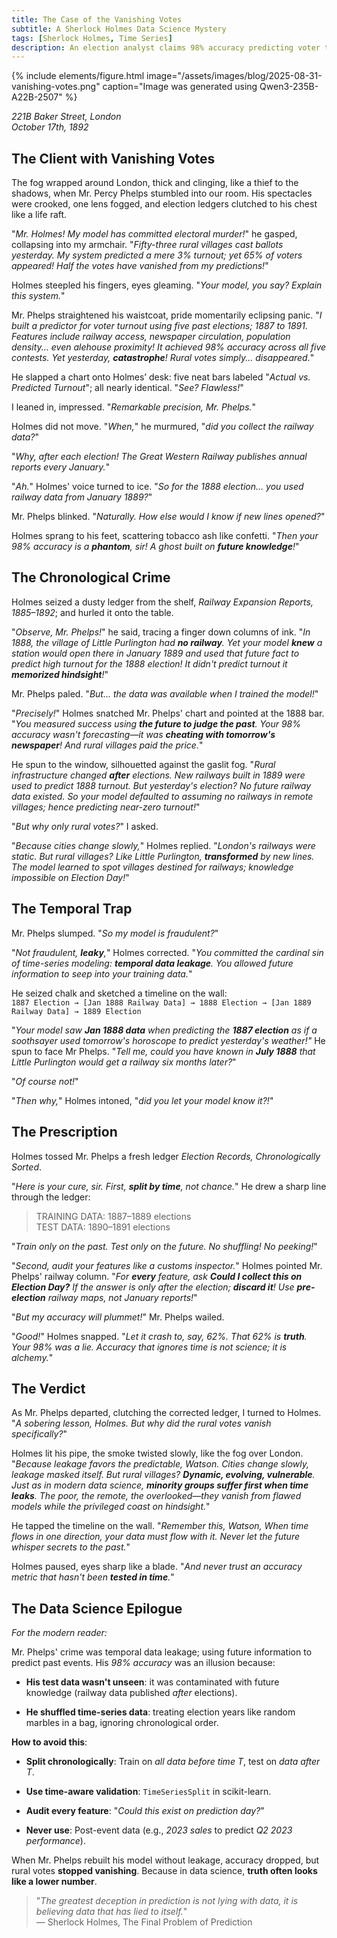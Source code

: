 ```yaml
---
title: The Case of the Vanishing Votes
subtitle: A Sherlock Holmes Data Science Mystery
tags: [Sherlock Holmes, Time Series]
description: An election analyst claims 98% accuracy predicting voter turnout. Holmes finds rural votes were systematically ignored (data leakage from future elections).
---
```


{% include elements/figure.html image="/assets/images/blog/2025-08-31-vanishing-votes.png" caption="Image was generated using Qwen3-235B-A22B-2507" %}

*221B Baker Street, London*  
*October 17th, 1892*

## The Client with Vanishing Votes

The fog wrapped around London, thick and clinging, like a thief to the shadows, when Mr. Percy Phelps stumbled into our room. His spectacles were crooked, one lens fogged, and election ledgers clutched to his chest like a life raft.

"*Mr. Holmes! My model has committed electoral murder!*" he gasped, collapsing into my armchair. "*Fifty-three rural villages cast ballots yesterday. My system predicted a mere 3% turnout; yet 65% of voters appeared! Half the votes have vanished from my predictions!*"

Holmes steepled his fingers, eyes gleaming. "*Your model, you say? Explain this system.*"

Mr. Phelps straightened his waistcoat, pride momentarily eclipsing panic. "*I built a predictor for voter turnout using five past elections; 1887 to 1891. Features include railway access, newspaper circulation, population density... even alehouse proximity! It achieved 98% accuracy across all five contests. Yet yesterday, __catastrophe__! Rural votes simply... disappeared.*"

He slapped a chart onto Holmes’ desk: five neat bars labeled "*Actual vs. Predicted Turnout*"; all nearly identical. "*See? Flawless!*"

I leaned in, impressed. "*Remarkable precision, Mr. Phelps.*"

Holmes did not move. "*When,*" he murmured, "*did you collect the railway data?*"

"*Why, after each election! The Great Western Railway publishes annual reports every January.*"

"*Ah.*" Holmes' voice turned to ice. "*So for the 1888 election... you used railway data from January 1889?*"

Mr. Phelps blinked. "*Naturally. How else would I know if new lines opened?*"

Holmes sprang to his feet, scattering tobacco ash like confetti. "*Then your 98% accuracy is a __phantom__, sir! A ghost built on __future knowledge__!*"

## The Chronological Crime

Holmes seized a dusty ledger from the shelf, *Railway Expansion Reports, 1885–1892*; and hurled it onto the table.

"*Observe, Mr. Phelps!*" he said, tracing a finger down columns of ink. "*In 1888, the village of Little Purlington had __no railway__. Yet your model __knew__ a station would open there in January 1889 and used that future fact to predict high turnout for the 1888 election! It didn't predict turnout it __memorized hindsight__!*"

Mr. Phelps paled. "*But... the data was available when I trained the model!*"

"*Precisely!*" Holmes snatched Mr. Phelps' chart and pointed at the 1888 bar. "*You measured success using __the future to judge the past__. Your 98% accuracy wasn't forecasting—it was __cheating with tomorrow's newspaper__! And rural villages paid the price.*"

He spun to the window, silhouetted against the gaslit fog. "*Rural infrastructure changed __after__ elections. New railways built in 1889 were used to predict 1888 turnout. But yesterday's election? No future railway data existed. So your model defaulted to assuming no railways in remote villages; hence predicting near-zero turnout!*"

"*But why only rural votes?*" I asked.

"*Because cities change slowly,*" Holmes replied. "*London's railways were static. But rural villages? Like Little Purlington, __transformed__ by new lines. The model learned to spot villages destined for railways; knowledge impossible on Election Day!*"

## The Temporal Trap

Mr. Phelps slumped. "*So my model is fraudulent?*"

"*Not fraudulent, __leaky__,*" Holmes corrected. "*You committed the cardinal sin of time-series modeling: __temporal data leakage__. You allowed future information to seep into your training data.*"

He seized chalk and sketched a timeline on the wall:  
`1887 Election → [Jan 1888 Railway Data] → 1888 Election → [Jan 1889 Railway Data] → 1889 Election`

"*Your model saw __Jan 1888 data__ when predicting the __1887 election__ as if a soothsayer used tomorrow's horoscope to predict yesterday's weather!"* He spun to face Mr Phelps. "*Tell me, could you have known in __July 1888__ that Little Purlington would get a railway six months later?*"

"*Of course not!*"

"*Then why,*" Holmes intoned, "*did you let your model know it?!*"

## The Prescription  

Holmes tossed Mr. Phelps a fresh ledger *Election Records, Chronologically Sorted*.

"*Here is your cure, sir. First, __split by time__, not chance.*" He drew a sharp line through the ledger:

> TRAINING DATA: 1887–1889 elections  
> TEST DATA: 1890–1891 elections

"*Train only on the past. Test only on the future. No shuffling! No peeking!*"

"*Second, audit your features like a customs inspector.*" Holmes pointed Mr. Phelps' railway column. "*For __every__ feature, ask __Could I collect this on Election Day?__ If the answer is only after the election; __discard it__! Use __pre-election__ railway maps, not January reports!*"

"*But my accuracy will plummet!*" Mr. Phelps wailed.

"*Good!*" Holmes snapped. "*Let it crash to, say, 62%. That 62% is __truth__. Your 98% was a lie. Accuracy that ignores time is not science; it is alchemy.*"

## The Verdict

As Mr. Phelps departed, clutching the corrected ledger, I turned to Holmes. "*A sobering lesson, Holmes. But why did the rural votes vanish specifically?*"

Holmes lit his pipe, the smoke twisted slowly, like the fog over London. "*Because leakage favors the predictable, Watson. Cities change slowly, leakage masked itself. But rural villages? __Dynamic, evolving, vulnerable__. Just as in modern data science, __minority groups suffer first when time leaks__. The poor, the remote, the overlooked—they vanish from flawed models while the privileged coast on hindsight.*"

He tapped the timeline on the wall. "*Remember this, Watson, When time flows in one direction, your data must flow with it. Never let the future whisper secrets to the past.*"

Holmes paused, eyes sharp like a blade. "*And never trust an accuracy metric that hasn't been __tested in time__.*"

## The Data Science Epilogue

*For the modern reader:*

Mr. Phelps' crime was temporal data leakage; using future information to predict past events. His *98% accuracy* was an illusion because:

- __His test data wasn't unseen__: it was contaminated with future knowledge (railway data published *after* elections).

- __He shuffled time-series data__: treating election years like random marbles in a bag, ignoring chronological order. 

__How to avoid this__:

- __Split chronologically__: Train on *all data before time T*, test on *data after T*.

- __Use time-aware validation__: `TimeSeriesSplit` in scikit-learn.

- __Audit every feature__: "*Could this exist on prediction day?*"

- __Never use__: Post-event data (e.g., *2023 sales* to predict *Q2 2023 performance*). 

When Mr. Phelps rebuilt his model without leakage, accuracy dropped, but rural votes __stopped vanishing__. Because in data science, __truth often looks like a lower number__.

> "*The greatest deception in prediction is not lying with data, it is believing data that has lied to itself.*"  
> — Sherlock Holmes, The Final Problem of Prediction 

